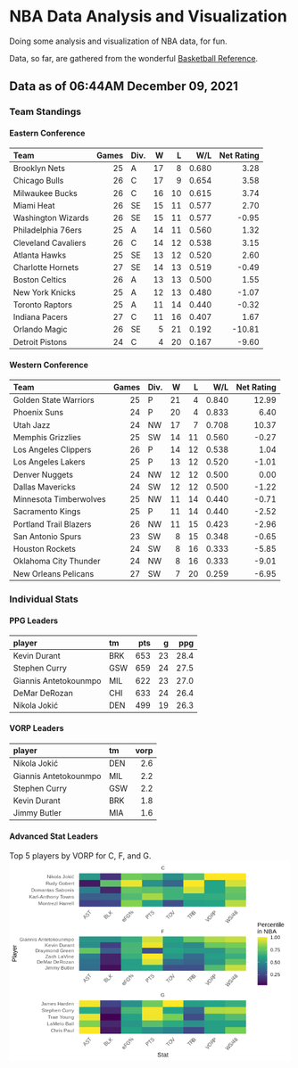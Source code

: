 # NBA Data Analysis and Visualization

Doing some analysis and visualization of NBA data, for fun.

Data, so far, are gathered from the wonderful [Basketball
Reference](https://www.basketball-reference.com/).

## Data as of 06:44AM December 09, 2021

### Team Standings

#### Eastern Conference

| Team                | Games | Div. |  W |  L |   W/L | Net Rating |
| :------------------ | ----: | :--- | -: | -: | ----: | ---------: |
| Brooklyn Nets       |    25 | A    | 17 |  8 | 0.680 |       3.28 |
| Chicago Bulls       |    26 | C    | 17 |  9 | 0.654 |       3.58 |
| Milwaukee Bucks     |    26 | C    | 16 | 10 | 0.615 |       3.74 |
| Miami Heat          |    26 | SE   | 15 | 11 | 0.577 |       2.70 |
| Washington Wizards  |    26 | SE   | 15 | 11 | 0.577 |     \-0.95 |
| Philadelphia 76ers  |    25 | A    | 14 | 11 | 0.560 |       1.32 |
| Cleveland Cavaliers |    26 | C    | 14 | 12 | 0.538 |       3.15 |
| Atlanta Hawks       |    25 | SE   | 13 | 12 | 0.520 |       2.60 |
| Charlotte Hornets   |    27 | SE   | 14 | 13 | 0.519 |     \-0.49 |
| Boston Celtics      |    26 | A    | 13 | 13 | 0.500 |       1.55 |
| New York Knicks     |    25 | A    | 12 | 13 | 0.480 |     \-1.07 |
| Toronto Raptors     |    25 | A    | 11 | 14 | 0.440 |     \-0.32 |
| Indiana Pacers      |    27 | C    | 11 | 16 | 0.407 |       1.67 |
| Orlando Magic       |    26 | SE   |  5 | 21 | 0.192 |    \-10.81 |
| Detroit Pistons     |    24 | C    |  4 | 20 | 0.167 |     \-9.60 |

#### Western Conference

| Team                   | Games | Div. |  W |  L |   W/L | Net Rating |
| :--------------------- | ----: | :--- | -: | -: | ----: | ---------: |
| Golden State Warriors  |    25 | P    | 21 |  4 | 0.840 |      12.99 |
| Phoenix Suns           |    24 | P    | 20 |  4 | 0.833 |       6.40 |
| Utah Jazz              |    24 | NW   | 17 |  7 | 0.708 |      10.37 |
| Memphis Grizzlies      |    25 | SW   | 14 | 11 | 0.560 |     \-0.27 |
| Los Angeles Clippers   |    26 | P    | 14 | 12 | 0.538 |       1.04 |
| Los Angeles Lakers     |    25 | P    | 13 | 12 | 0.520 |     \-1.01 |
| Denver Nuggets         |    24 | NW   | 12 | 12 | 0.500 |       0.00 |
| Dallas Mavericks       |    24 | SW   | 12 | 12 | 0.500 |     \-1.22 |
| Minnesota Timberwolves |    25 | NW   | 11 | 14 | 0.440 |     \-0.71 |
| Sacramento Kings       |    25 | P    | 11 | 14 | 0.440 |     \-2.52 |
| Portland Trail Blazers |    26 | NW   | 11 | 15 | 0.423 |     \-2.96 |
| San Antonio Spurs      |    23 | SW   |  8 | 15 | 0.348 |     \-0.65 |
| Houston Rockets        |    24 | SW   |  8 | 16 | 0.333 |     \-5.85 |
| Oklahoma City Thunder  |    24 | NW   |  8 | 16 | 0.333 |     \-9.01 |
| New Orleans Pelicans   |    27 | SW   |  7 | 20 | 0.259 |     \-6.95 |

### Individual Stats

#### PPG Leaders

| player                | tm  | pts |  g |  ppg |
| :-------------------- | :-- | --: | -: | ---: |
| Kevin Durant          | BRK | 653 | 23 | 28.4 |
| Stephen Curry         | GSW | 659 | 24 | 27.5 |
| Giannis Antetokounmpo | MIL | 622 | 23 | 27.0 |
| DeMar DeRozan         | CHI | 633 | 24 | 26.4 |
| Nikola Jokić          | DEN | 499 | 19 | 26.3 |

#### VORP Leaders

| player                | tm  | vorp |
| :-------------------- | :-- | ---: |
| Nikola Jokić          | DEN |  2.6 |
| Giannis Antetokounmpo | MIL |  2.2 |
| Stephen Curry         | GSW |  2.2 |
| Kevin Durant          | BRK |  1.8 |
| Jimmy Butler          | MIA |  1.6 |

#### Advanced Stat Leaders

Top 5 players by VORP for C, F, and G.
![](README_files/figure-gfm/README-unnamed-chunk-7-1.png)<!-- -->
